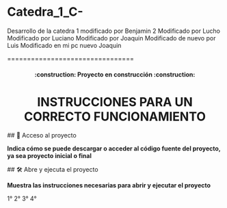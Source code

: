 # Catedra_1_C-
Desarrollo de la catedra 1
modificado por Benjamin 2
Modificado por Lucho
Modificado por Luciano
Modificado por Joaquin
Modificado de nuevo por Luis
Modificado en mi pc nuevo Joaquin

================================
<h4 align="center">
:construction: Proyecto en construcción :construction:
</h4>

<h1 align="center"> INSTRUCCIONES PARA UN CORRECTO FUNCIONAMIENTO </h1>


\## 📁 Acceso al proyecto

**Indica cómo se puede descargar o acceder al código fuente del proyecto, ya sea proyecto inicial o final**

\## 🛠️ Abre y ejecuta el proyecto

**Muestra las instrucciones necesarias para abrir y ejecutar el proyecto**

1° 
2°
3°
4°
